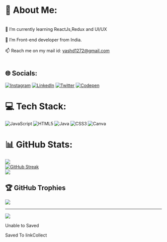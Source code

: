 # 💫 About Me:
<br>🌱 I’m currently learning ReactJs,Redux and UI/UX<br><br>👋 I’m Front-end developer from India.<br><br>📫 Reach me on my mail id:  yashd1272@gmail.com<br><br>


## 🌐 Socials:
[![Instagram](https://img.shields.io/badge/Instagram-%23E4405F.svg?logo=Instagram&logoColor=white)](https://www.instagram.com/harshal_jadhav619/) [![LinkedIn](https://img.shields.io/badge/LinkedIn-%230077B5.svg?logo=linkedin&logoColor=white)](https://www.linkedin.com/in/harshalsj/) [![Twitter](https://img.shields.io/badge/Twitter-%231DA1F2.svg?logo=Twitter&logoColor=white)](https://twitter.com/HarshalJadhav84) [![Codepen](https://img.shields.io/badge/Codepen-000000?style=for-the-badge&logo=codepen&logoColor=white)](https://codepen.io/harshal_jadhav619)

# 💻 Tech Stack:
![JavaScript](https://img.shields.io/badge/javascript-%23323330.svg?style=for-the-badge&logo=javascript&logoColor=%23F7DF1E) ![HTML5](https://img.shields.io/badge/html5-%23E34F26.svg?style=for-the-badge&logo=html5&logoColor=white) ![Java](https://img.shields.io/badge/java-%23ED8B00.svg?style=for-the-badge&logo=java&logoColor=white) ![CSS3](https://img.shields.io/badge/css3-%231572B6.svg?style=for-the-badge&logo=css3&logoColor=white) ![Canva](https://img.shields.io/badge/Canva-%2300C4CC.svg?style=for-the-badge&logo=Canva&logoColor=white)
# 📊 GitHub Stats:
![](https://github-readme-stats.vercel.app/api?username=Yashd07&theme=dark&hide_border=false&include_all_commits=false&count_private=false)<br/>
[![GitHub Streak](https://streak-stats.demolab.com?user=Yashd07&theme=merko)](https://git.io/streak-stats)<br/>
![](https://github-readme-stats.vercel.app/api/top-langs?username=Yashd07&locale=en&hide_title=false&layout=compact&card_width=320&langs_count=5&theme=dracula&hide_border=false&order=2")

## 🏆 GitHub Trophies
![](https://github-profile-trophy.vercel.app/?username=Yashd07&theme=dark&no-frame=false&no-bg=true&margin-w=4)


---
[![](https://visitcount.itsvg.in/api?id=Yashd07&label=Profile%20Views&color=1&icon=0&pretty=false)](https://visitcount.itsvg.in)

<!-- Proudly created with GPRM ( https://gprm.itsvg.in ) -->

Unable to Saved


Saved To linkCollect
